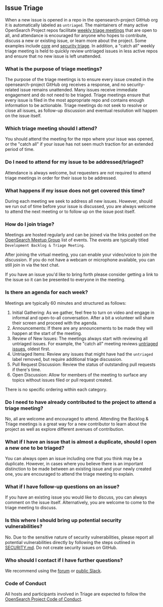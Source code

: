 ## Issue Triage

When a new issue is opened in a repo in the opensearch-project GitHub org it is automatically labeled as `untriaged`. The maintainers of many active OpenSearch Project repos facilitate [weekly triage meetings](https://www.meetup.com/opensearch/events/) that are open to all, and attendance is encouraged for anyone who hopes to contribute, discuss a new or existing issue, or learn more about the project. Some examples include [core](https://github.com/opensearch-project/OpenSearch/blob/main/TRIAGING.md) and [security triage](https://github.com/opensearch-project/security/blob/main/TRIAGING.md). In addition, a "catch all" weekly triage meeting is held to quickly review untriaged issues in less active repos and ensure that no new issue is left unattended.

### What is the purpose of triage meetings?

The purpose of the triage meetings is to ensure every issue created in the opensearch-project GitHub org receives a response, and no security-related issue remains unattended. Many issues receive immediate engagement and do not need to be triaged. Triage meetings ensure that every issue is filed in the most appropriate repo and contains enough information to be actionable. Triage meetings do not seek to resolve or close all issues, as follow-up discussion and eventual resolution will happen on the issue itself.

### Which triage meeting should I attend?

You should attend the meeting for the repo where your issue was opened, or the "catch all" if your issue has not seen much traction for an extended period of time.

### Do I need to attend for my issue to be addressed/triaged?

Attendance is always welcome, but requesters are not required to attend triage meetings in order for their issue to be addressed.

### What happens if my issue does not get covered this time?

During each meeting we seek to address all new issues. However, should we run out of time before your issue is discussed, you are always welcome to attend the next meeting or to follow up on the issue post itself.

### How do I join triage?

Meetings are hosted regularly and can be joined via the links posted on the [OpenSearch Meetup Group](https://www.meetup.com/opensearch/events/) list of events. The events are typically titled `Development Backlog & Triage Meeting`.

After joining the virtual meeting, you can enable your video/voice to join the discussion. If you do not have a webcam or microphone available, you can still join in via the text chat.

If you have an issue you'd like to bring forth please consider getting a link to the issue so it can be presented to everyone in the meeting.

### Is there an agenda for each week?

Meetings are typically 60 minutes and structured as follows:

1. Initial Gathering: As we gather, feel free to turn on video and engage in informal and open-to-all conversation. After a bit a volunteer will share their screen and proceed with the agenda.
2. Announcements: If there are any announcements to be made they will happen at the start of the meeting.
3. Review of New Issues: The meetings always start with reviewing all untriaged issues. For example, the "catch all" meeting reviews [untriaged issues](https://github.com/search?q=label%3Auntriaged+is%3Aopen++org%3Aopensearch-project&type=issues&ref=advsearch&s=created&o=asc), oldest first.
4. Untriaged Items: Review any issues that might have had the `untriaged` label removed, but require additional triage discussion.
5. Pull Request Discussion: Review the status of outstanding pull requests if there's time.
6. Open Discussion: Allow for members of the meeting to surface any topics without issues filed or pull request created.

There is no specific ordering within each category.

### Do I need to have already contributed to the project to attend a triage meeting?

No, all are welcome and encouraged to attend. Attending the Backlog & Triage meetings is a great way for a new contributor to learn about the project as well as explore different avenues of contribution.

### What if I have an issue that is almost a duplicate, should I open a new one to be triaged?

You can always open an issue including one that you think may be a duplicate. However, in cases where you believe there is an important distinction to be made between an existing issue and your newly created one, you are encouraged to attend the triage meeting to explain.

### What if I have follow-up questions on an issue?

If you have an existing issue you would like to discuss, you can always comment on the issue itself. Alternatively, you are welcome to come to the triage meeting to discuss.

### Is this where I should bring up potential security vulnerabilities?

No. Due to the sensitive nature of security vulnerabilities, please report all potential vulnerabilities directly by following the steps outlined in [SECURITY.md](https://github.com/opensearch-project/.github/blob/main/SECURITY.md). Do not create security issues on GitHub.

### Who should I contact if I have further questions?

We recommend using the [forum](https://forum.opensearch.org/) or [public Slack](https://opensearch.org/slack.html).

### Code of Conduct

All hosts and participants involved in Triage are expected to follow the [OpenSearch Project Code of Conduct](CODE_OF_CONDUCT.md).
